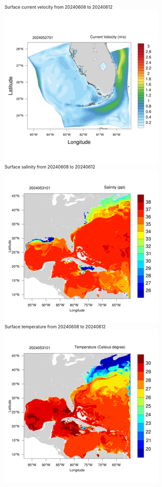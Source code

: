 Surface current velocity  from 20240608 to 20240612<br/>
<img src='/images/research_uv2.gif'>
Surface salinity from 20240608 to 20240612<br/>
<img src='/images/research_salt2.gif'>
Surface temperature from 20240608 to 20240612<br/>
<img src='/images/research_temp2.gif'>
